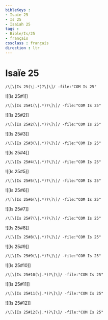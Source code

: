 ```yaml
---
bibleKeys : 
- Isaïe 25
- Is 25
- Isaiah 25
tags : 
- Bible/Is/25
- français
cssclass : français
direction : ltr
---
```


# Isaïe 25

```query
/\[\[Is 25(\|.*)?\]\]/ -file:"COM Is 25"
```



![[Is 25#1]]

```query
/\[\[Is 25#1(\|.*)?\]\]/ -file:"COM Is 25"
```

![[Is 25#2]]

```query
/\[\[Is 25#2(\|.*)?\]\]/ -file:"COM Is 25"
```

![[Is 25#3]]

```query
/\[\[Is 25#3(\|.*)?\]\]/ -file:"COM Is 25"
```

![[Is 25#4]]

```query
/\[\[Is 25#4(\|.*)?\]\]/ -file:"COM Is 25"
```

![[Is 25#5]]

```query
/\[\[Is 25#5(\|.*)?\]\]/ -file:"COM Is 25"
```

![[Is 25#6]]

```query
/\[\[Is 25#6(\|.*)?\]\]/ -file:"COM Is 25"
```

![[Is 25#7]]

```query
/\[\[Is 25#7(\|.*)?\]\]/ -file:"COM Is 25"
```

![[Is 25#8]]

```query
/\[\[Is 25#8(\|.*)?\]\]/ -file:"COM Is 25"
```

![[Is 25#9]]

```query
/\[\[Is 25#9(\|.*)?\]\]/ -file:"COM Is 25"
```

![[Is 25#10]]

```query
/\[\[Is 25#10(\|.*)?\]\]/ -file:"COM Is 25"
```

![[Is 25#11]]

```query
/\[\[Is 25#11(\|.*)?\]\]/ -file:"COM Is 25"
```

![[Is 25#12]]

```query
/\[\[Is 25#12(\|.*)?\]\]/ -file:"COM Is 25"
```

